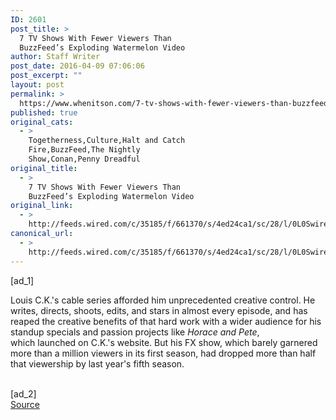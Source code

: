 ```yaml
---
ID: 2601
post_title: >
  7 TV Shows With Fewer Viewers Than
  BuzzFeed’s Exploding Watermelon Video
author: Staff Writer
post_date: 2016-04-09 07:06:06
post_excerpt: ""
layout: post
permalink: >
  https://www.whenitson.com/7-tv-shows-with-fewer-viewers-than-buzzfeeds-exploding-watermelon-video/
published: true
original_cats:
  - >
    Togetherness,Culture,Halt and Catch
    Fire,BuzzFeed,The Nightly
    Show,Conan,Penny Dreadful
original_title:
  - >
    7 TV Shows With Fewer Viewers Than
    BuzzFeed’s Exploding Watermelon Video
original_link:
  - >
    http://feeds.wired.com/c/35185/f/661370/s/4ed24ca1/sc/28/l/0L0Swired0N0C20A160C0A40C70Etv0Eshows0Efewer0Eviewers0Ebuzzfeeds0Eexploding0Ewatermelon0Evideo0C/story01.htm
canonical_url:
  - >
    http://feeds.wired.com/c/35185/f/661370/s/4ed24ca1/sc/28/l/0L0Swired0N0C20A160C0A40C70Etv0Eshows0Efewer0Eviewers0Ebuzzfeeds0Eexploding0Ewatermelon0Evideo0C/story01.htm
---
```

 [ad_1]
<br><div readability="18">
				<p>Louis C.K.'s cable series afforded him unprecedented creative control. He writes, directs, shoots, edits, and stars in almost every episode, and has reaped the creative benefits of that hard work with a wider audience for his standup specials and passion projects like <em>Horace and Pete</em>, which launched on C.K.'s website. But his FX show, which barely garnered more than a million viewers in its first season, had dropped more than half that viewership by last year's fifth season.</p>
			</div>
<br>[ad_2]
<br><a href="http://feeds.wired.com/c/35185/f/661370/s/4ed24ca1/sc/28/l/0L0Swired0N0C20A160C0A40C70Etv0Eshows0Efewer0Eviewers0Ebuzzfeeds0Eexploding0Ewatermelon0Evideo0C/story01.htm">Source </a>